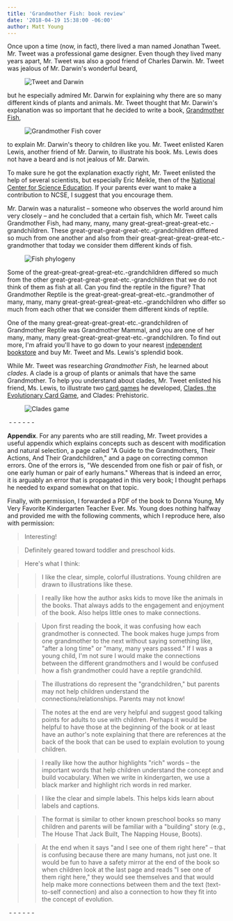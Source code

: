 ```yaml
---
title: 'Grandmother Fish: book review'
date: '2018-04-19 15:38:00 -06:00'
author: Matt Young
---
```


Once upon a time (now, in fact), there lived a man named Jonathan Tweet. Mr. Tweet was a professional game designer. Even though they lived many years apart, Mr. Tweet was also a good friend of Charles Darwin. Mr. Tweet was jealous of Mr. Darwin's wonderful beard,

<figure>
<img src="/PT/uploads/2018/Tweet_1_600.jpg" alt=" Tweet and Darwin"/>
</figure>

but he especially admired Mr. Darwin for explaining why there are so many different kinds of plants and animals. Mr. Tweet thought that Mr. Darwin's explanation was so important that he decided to write a book, <a href="http://www.grandmotherfish.com/about/">Grandmother Fish</a>,

<figure>
<img src="/PT/uploads/2018/Grandmother_Fish_Cover_600.jpg" alt="Grandmother Fish cover"/>
</figure>

to explain Mr. Darwin's theory to children like you. Mr. Tweet enlisted Karen Lewis, another friend of Mr. Darwin, to illustrate his book. Ms. Lewis does not have a beard and is not jealous of Mr. Darwin.


To make sure he got the explanation exactly right, Mr. Tweet enlisted the help of several scientists, but especially Eric Meikle, then of the <a href="https://ncse.com">National Center for Science Education</a>. If your parents ever want to make a contribution to NCSE, I suggest that you encourage them.

<!--more-->

Mr. Darwin was a naturalist – someone who observes the world around him very closely – and he concluded that a certain fish, which Mr. Tweet calls Grandmother Fish, had many, many, many great-great-great-great-etc.-grandchildren. These great-great-great-great-etc.-grandchildren differed so much from one another and also from their great-great-great-great-etc.-grandmother that today we consider them different kinds of fish.

<figure>
<img src="/PT/uploads/2018/Fish_Grandchildren_600.jpg" alt="Fish phylogeny"/>
</figure>

Some of the great-great-great-great-etc.-grandchildren  differed so much from the other great-great-great-great-etc.-grandchildren  that we do not think of them as fish at all. Can you find the reptile in the figure? That Grandmother Reptile is the great-great-great-great-etc.-grandmother of many, many, many great-great-great-great-etc.-grandchildren who differ so much from each other that we consider them different kinds of reptile.

One of the many great-great-great-great-etc.-grandchildren of Grandmother Reptile was Grandmother Mammal, and you are one of her many, many, many great-great-great-great-etc.-grandchildren. To find out more, I'm afraid you'll have to go down to your nearest <a href="https://www.indiebound.org/indie-bookstore-finder">independent bookstore</a> and buy Mr. Tweet and Ms. Lewis's splendid book.

While Mr. Tweet was researching <i>Grandmother Fish</i>, he learned about <i>clades</i>. A clade is a group of plants or animals that have the same Grandmother. To help you understand about clades, Mr. Tweet enlisted his friend, Ms. Lewis, to illustrate two <a href="https://www.youtube.com/watch?v=W004EOoW0Y4">card games</a> he developed, <a href="http://www.grandmotherfish.com/clades/">Clades, the Evolutionary Card Game</a>, and Clades: Prehistoric. 

<figure>
<img src="/PT/uploads/2018/Clades_Game_600.jpg" alt="Clades game"/>
</figure>

&nbsp;-&nbsp;-&nbsp;-&nbsp;-&nbsp;-&nbsp;-<br/>

**Appendix**. For any parents who are still reading, Mr. Tweet provides a useful appendix which explains concepts such as descent with modification and natural selection, a page called "A Guide to the Grandmothers, Their Actions, And Their Grandchildren," and a page on correcting common errors. One of the errors is, "We descended from one fish or pair of fish, or one early human or pair of early humans." Whereas that is indeed an error, it is arguably an error that is propagated in this very book; I thought perhaps he needed to expand somewhat on that topic.

Finally, with permission, I forwarded a PDF of the book to Donna Young, My Very Favorite Kindergarten Teacher Ever. Ms. Young does nothing halfway and provided me with the following comments, which I reproduce here, also with permission:

>Interesting!

>Definitely geared toward toddler and preschool kids. 

>Here's what I think:

>>I like the clear, simple, colorful illustrations. Young children are drawn to illustrations like these.
   
>>I really like how the author asks kids to move like the animals in the books. That always adds to the engagement and enjoyment of the book. Also helps little ones to make connections.
  
>>Upon first reading the book, it was confusing how each grandmother is connected. The book makes huge jumps from one grandmother to the next without saying something like, "after a long time" or "many, many years passed." If I was a young child, I'm not sure I would make the connections between the different grandmothers and I would be confused how a fish grandmother could have a reptile grandchild.
   
>>The illustrations do represent the "grandchildren," but parents may not help children understand the connections/relationships. Parents may not know!
    
>>The notes at the end are very helpful and suggest good talking points for adults to use with children. Perhaps it would be helpful to have those at the beginning of the book or at least have an author's note explaining that there are references at the back of the book that can be used to explain evolution to young children.
    
>>I really like how the author highlights "rich" words – the important words that help children understand the concept and build vocabulary. When we write in kindergarten, we use a black marker and highlight rich words in red marker.
   
>>I like the clear and simple labels. This helps kids learn about labels and captions.
   
>>The format is similar to other known preschool books so many children and parents will be familiar with a "building" story (e.g., The House That Jack Built, The Napping House, Boots).
    
>>At the end when it says "and I see one of them right here" &ndash; that is confusing because there are many humans, not just one. It would be fun to have a safety mirror at the end of the book so when children look at the last page and reads "I see one of them right here," they would see themselves and that would help make more connections between them and the text (text-to-self connection) and also a connection to how they fit into the concept of evolution.

&nbsp;-&nbsp;-&nbsp;-&nbsp;-&nbsp;-&nbsp;-<br/>
